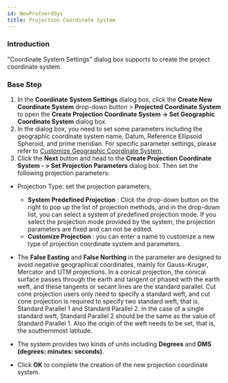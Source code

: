 ```yaml
---
id: NewProCoordSys
title: Projection Coordinate System
---
```

### Introduction

"Coordinate System Settings" dialog box supports to create the project coordinate system.

### Base Step

1. In the **Coordinate System Settings** dialog box, click the **Create New Coordinate System** drop-down button > **Projected Coordinate System** to open the **Create Projection Coordinate System -> Set Geographic Coordinate System** dialog box.
2. In the dialog box, you need to set some parameters including the geographic coordinate system name, Datum, Reference Ellipsoid Spheroid, and prime meridian. For specific parameter settings, please refer to [Customize Geographic Coordinate System](NewGeoCoordSys).
3. Click the **Next** button and head to the **Create Projection Coordinate System - > Set Projection Parameters** dialog box. Then set the following projection parameters:
* Projection Type: set the projection parameters,
  * **System Predefined Projection** : Click the drop-down button on the right to pop up the list of projection methods, and in the drop-down list, you can select a system of predefined projection mode. If you select the projection mode provided by the system, the projection parameters are fixed and can not be edited.
  * **Customize Projection** : you can enter a name to customize a new type of projection coordinate system and parameters.
* The **False Easting** and **False Northing** in the parameter are designed to avoid negative geographical coordinates, mainly for Gauss-Kruger, Mercator and UTM projections. In a conical projection, the conical surface passes through the earth and tangent or phased with the earth weft, and these tangents or secant lines are the standard parallel. Cut cone projection users only need to specify a standard weft, and cut cone projection is required to specify two standard weft, that is, Standard Parallel 1 and Standard Parallel 2. In the case of a single standard weft, Standard Parallel 2 should be the same as the value of Standard Parallel 1. Also the origin of the weft needs to be set, that is, the southernmost latitude.
* The system provides two kinds of units including **Degrees** and **DMS (degrees: minutes: seconds)**.

* Click **OK** to complete the creation of the new projection coordinate system.
